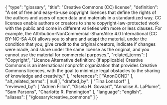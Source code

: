 {
    "type": "glossary",
    "title": "Creative Commons (CC) license",
    "definition": "A set of free and easy-to-use copyright licences that define the rights of the authors and users of open data and materials in a standardized way. CC licenses enable authors or creators to share copyright-law-protected work with the public and come in different varieties with more or less clauses. For example, the Attribution-NonCommercial-ShareAlike 4.0 International (CC BY-NC-SA 4.0) allows you to share and adapt the material, under the condition that you; give credit to the original creators, indicate if changes were made, and share under the same license as the original, and you cannot use the material for commercial purposes.",
    "related_terms": [
        "Copyright",
        "Licence Alternative definition: (if applicable) Creative Commons is an international nonprofit organization that provides Creative Commons licences, with the goal to minimize legal obstacles to the sharing of knowledge and creativity."
    ],
    "references": [
        "AnonCCND"
    ],
    "alt_related_terms": [
        null
    ],
    "drafted_by": [
        "Tina Lonsdorf"
    ],
    "reviewed_by": [
        "Adrien Fillon",
        "Gisela H. Govaart",
        "Annalise A. LaPlume",
        "Sam Parsons",
        "Charlotte R. Pennington"
    ],
    "language": "english",
    "aliases": [
        "/glossary/creative_commons"
    ]
}